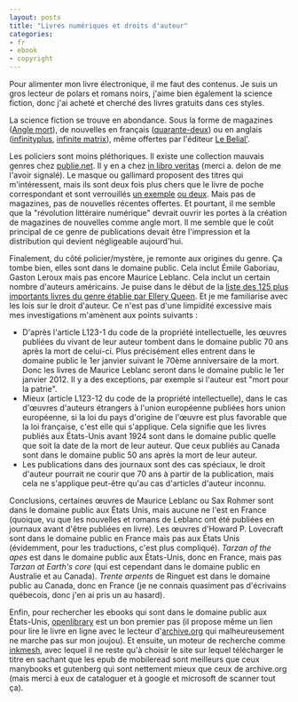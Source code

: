 ```yaml
---
layout: posts
title: "Livres numériques et droits d'auteur"
categories:
- fr
- ebook
- copyright
---
```


Pour alimenter mon livre électronique, il me faut des contenus. Je suis un gros lecteur de polars et romans noirs, j'aime bien également la science fiction, donc j'ai acheté et cherché des livres gratuits dans ces styles.

La science fiction se trouve en abondance. Sous la forme de magazines ([Angle mort](http://www.angle-mort.fr/)), de nouvelles en français ([quarante-deux](http://quarante-deux.org/les_Recits_de_l%27espace/)) ou en anglais ([infinityplus](http://www.infinityplus.co.uk/stories/), [infinite matrix](http://www.infinitematrix.net/)), même offertes par l'éditeur [Le Belial'](http://blog.belial.fr/).

Les policiers sont moins pléthoriques. Il existe une collection mauvais genres chez [publie.net](http://publie.net). Il y en a chez [in libro veritas](http://www.inlibroveritas.net/lire/categories/romans_nouvelles/policier/) (merci a. delon de me l'avoir signalé). Le masque ou gallimard proposent des titres qui m'intéressent, mais ils sont deux fois plus chers que le livre de poche correspondant et sont verrouillés [un exemple](http://oyo.chapitre.com/ebook/shop/searcharticle.jsp?articleId=66002) [ou deux](http://www.epagine.fr/9782072307430-zulu-ferey-caryl/). Mais pas de magazines, pas de nouvelles récentes offertes. Et pourtant, il me semble que la "révolution littéraire numérique" devrait ouvrir les portes à la création de magazines de nouvelles comme angle mort. Il me semble que le coût principal de ce genre de publications devait être l'impression et la distribution qui devient négligeable aujourd'hui.

Finalement, du côté policier/mystère, je remonte aux origines du genre. Ça tombe bien, elles sont dans le domaine public. Cela inclut Émile Gaboriau, Gaston Leroux mais pas encore Maurice Leblanc. Cela inclut un certain nombre d'auteurs américains. Je puise dans le début de la [liste des 125 plus importants livres du genre établie par Ellery Queen](http://www.detective-fiction.com/queens-quorum.htm). Et je me familiarise avec les lois sur le droit d'auteur. Ce n'est pas d'une limpidité excessive mais mes investigations m'amènent aux points suivants :

+ D'après l'article L123-1 du code de la propriété intellectuelle, les œuvres publiées du vivant de leur auteur tombent dans le domaine public 70 ans après la mort de celui-ci. Plus précisément elles entrent dans le domaine public le 1er janvier suivant le 70ème anniversaire de la mort. Donc les livres de Maurice Leblanc seront dans le domaine public le 1er janvier 2012. Il y a des exceptions, par exemple si l'auteur est "mort pour la patrie".
+ Mieux (article L123-12 du code de la propriété intellectuelle), dans le cas d'œuvres d'auteurs étrangers à l'union européenne publiées hors union européenne, si la loi du pays d'origine de l'œuvre est plus favorable que la loi française, c'est elle qui s'applique. Cela signifie que les livres publiés aux États-Unis avant 1924 sont dans le domaine public quelle que soit la date de la mort de leur auteur. Que ceux publiés au Canada sont dans le domaine public 50 ans après la mort de leur auteur.
+ Les publications dans des journaux sont des cas spéciaux, le droit d'auteur pourrait ne courir que 70 ans à partir de la publication, mais cela ne s'applique peut-être qu'au cas d'articles d'auteur inconnu.

Conclusions, certaines œuvres de Maurice Leblanc ou Sax Rohmer sont dans le domaine public aux États Unis, mais aucune ne l'est en France (quoique, vu que les nouvelles et romans de Leblanc ont été publiées en journaux avant d'être publiées en livre). Les œuvres d'Howard P. Lovecraft sont dans le domaine public en France mais pas aux États Unis (évidemment, pour les traductions, c'est plus compliqué). *Tarzan of the apes* est dans le domaine public aux États-Unis, donc en France, mais pas *Tarzan at Earth's core* (qui est cependant dans le domaine public en Australie et au Canada). *Trente arpents* de Ringuet est dans le domaine public au Canada, donc en France (je ne connais quasiment pas d'écrivains québecois, donc j'en ai pris un au hasard).

Enfin, pour rechercher les ebooks qui sont dans le domaine public aux États-Unis, [openlibrary](http://openlibrary.org/) est un bon premier pas (il propose même un lien pour lire le livre en ligne avec le lecteur d'[archive.org](http://archive.org) qui malheureusement ne marche pas sur mon joujou). Et ensuite, un moteur de recherche comme [inkmesh](http://www.inkmesh.com/), avec lequel il ne reste qu'à choisir le site sur lequel télécharger le titre en sachant que les epub de mobileread sont meilleurs que ceux manybooks et gutenberg qui sont nettement mieux que ceux de archive.org (mais merci à eux de cataloguer et à google et microsoft de scanner tout ça).
